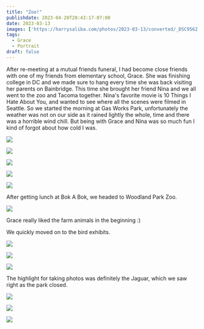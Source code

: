 ```yaml
---
title: "Zoo!"
publishdate: 2023-04-20T20:43:17-07:00
date: 2023-03-13
images: ['https://harrysaliba.com/photos/2023-03-13/converted/_DSC9562.jpg']
tags:
  - Grace
  - Portrait
draft: false
---
```


After re-meeting at a mutual friends funeral, I had become close friends with one of my friends from elementary school, Grace.  She was finishing college in DC and we made sure to hang every time she was back visiting her parents on Bainbridge.  This time she brought her friend Nina and we all went to the zoo and Tacoma together.  Nina's favorite movie is 10 Things I Hate About You, and wanted to see where all the scenes were filmed in Seattle.  So we started the morning at Gas Works Park, unfortunately the weather was not on our side as it rained lightly the whole, time and there was a horrible wind chill.  But being with Grace and Nina was so much fun I kind of forgot about how cold I was.

![](https://harrysaliba.com/photos/2023-03-13/converted/_DSC9475.jpg)

![](https://harrysaliba.com/photos/2023-03-13/converted/_DSC9476.jpg)

![](https://harrysaliba.com/photos/2023-03-13/converted/_DSC9479.jpg)

![](https://harrysaliba.com/photos/2023-03-13/converted/_DSC9481.jpg)

![](https://harrysaliba.com/photos/2023-03-13/converted/_DSC9484.jpg)

After getting lunch at Bok A Bok, we headed to Woodland Park Zoo.

![](https://harrysaliba.com/photos/2023-03-13/converted/_DSC9491.jpg)

Grace really liked the farm animals in the beginning :)

We quickly moved on to the bird exhibits.

![](https://harrysaliba.com/photos/2023-03-13/converted/_DSC9500.jpg)

![](https://harrysaliba.com/photos/2023-03-13/converted/_DSC9501.jpg)

![](https://harrysaliba.com/photos/2023-03-13/converted/_DSC9504.jpg)

The highlight for taking photos was definitely the Jaguar, which we saw right as the park closed.

![](https://harrysaliba.com/photos/2023-03-13/converted/_DSC9562.jpg)

![](https://harrysaliba.com/photos/2023-03-13/converted/_DSC9570.jpg)

![](https://harrysaliba.com/photos/2023-03-13/converted/_DSC9571.jpg)